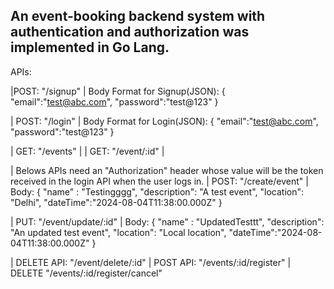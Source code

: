 An event-booking backend system with authentication and authorization was implemented in Go Lang.
----------------------------------------------------------------------------------------------

APIs:

|POST:    "/signup" |
  Body Format for Signup(JSON):
    {
    "email":"test@abc.com",
    "password":"test@123"
    }
    
| POST:    "/login" |
  Body Format for Login(JSON):
    {
    "email":"test@abc.com",
    "password":"test@123"
    }

| GET:    "/events" |
| GET:    "/event/:id" |

| Belows APIs need an "Authorization" header whose value will be the token received in the login API when the user logs in.
 | POST:    "/create/event" |
  Body:
  {
    "name" : "Testingggg",
    "description": "A test event",
    "location": "Delhi",
    "dateTime":"2024-08-04T11:38:00.000Z"
}

| PUT:     "/event/update/:id" | 
  Body:
    {
    "name" : "UpdatedTesttt",
    "description": "An updated test event",
    "location": "Local location",
    "dateTime":"2024-08-04T11:38:00.000Z"
    }

| DELETE API:  "/event/delete/:id"
| POST API:    "/events/:id/register"
| DELETE  "/events/:id/register/cancel"
